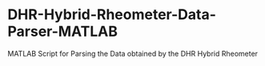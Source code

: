 # DHR-Hybrid-Rheometer-Data-Parser-MATLAB
MATLAB Script for Parsing the Data obtained by the DHR Hybrid Rheometer
